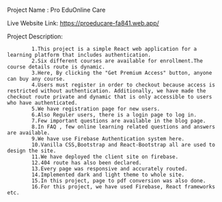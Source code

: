 

Project Name : Pro EduOnline Care

Live Website Link: https://proeducare-fa841.web.app/

Project Description:
            
            1.This project is a simple React web application for a learning platform that includes authentication.
            2.Six different courses are available for enrollment.The course details route is dynamic.
            3.Here, By clicking the "Get Premium Access" button, anyone can buy any course.
            4.Users must register in order to checkout because access is restricted without authentication. Additionally, we have made the checkout route private and dynamic that is only accessible to users who have authenticated.
            5.We have registration page for new users.
            6.Also Reguler users, there is a login page to log in.
            7.Few important questions are available in the blog page.
            8.In FAQ , few online learning related questions and answers are available.
            9.We have use Firebase Authentication system here.
            10.Vanilla CSS,Bootstrap and React-Bootstrap all are used to design the site.
            11.We have deployed the client site on firebase.
            12.404 route has also been declared. 
            13.Every page was responsive and accurately routed.
            14.Implemented dark and light theme to whole site.
            15.In this project, page to pdf conversion was also done.
            16.For this project, we have used Firebase, React frameworks etc.

           




